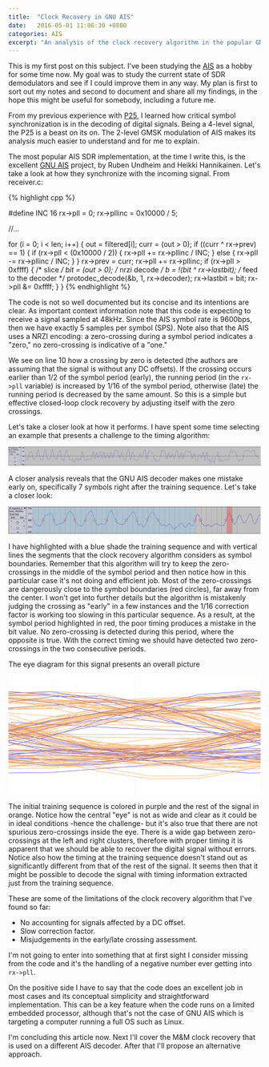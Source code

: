```yaml
---
title:  "Clock Recovery in GNU AIS"
date:   2016-05-01 11:06:30 +0800
categories: AIS
excerpt: "An analysis of the clock recovery algorithm in the popular GNU AIS software."
---
```


This is my first post on this subject. I've been studying the [AIS][AIS] as a hobby for some time now. My goal was to study the current state of SDR demodulators and see if I could improve them in any way. My plan is first to sort out my notes and second to document and share all my findings, in the hope this might be useful for somebody, including a future me.

From my previous experience with [P25][P25], I learned how critical symbol synchronization is in the decoding of digital signals. Being a 4-level signal, the P25 is a beast on its on. The 2-level GMSK modulation of AIS makes its analysis much easier to understand and for me to explain.

The most popular AIS SDR implementation, at the time I write this, is the excellent [GNU AIS][GNU_AIS] project, by Ruben Undheim and Heikki Hannikainen. Let's take a look at how they synchronize with the incoming signal. From receiver.c:

{% highlight cpp %}

#define INC 16
rx->pll = 0;
rx->pllinc = 0x10000 / 5;

//...

for (i = 0; i < len; i++) {
    out = filtered[i];
    curr = (out > 0);
    if ((curr ^ rx->prev) == 1) {
        if (rx->pll < (0x10000 / 2)) {
            rx->pll += rx->pllinc / INC;
        } else {
            rx->pll -= rx->pllinc / INC;
        }
    }
    rx->prev = curr;
    rx->pll += rx->pllinc;
    if (rx->pll > 0xffff) {
        /* slice */
        bit = (out > 0);
        /* nrzi decode */
        b = !(bit ^ rx->lastbit);
        /* feed to the decoder */
        protodec_decode(&b, 1, rx->decoder);
        rx->lastbit = bit;
        rx->pll &= 0xffff;
    }
}
{% endhighlight %}

The code is not so well documented but its concise and its intentions are clear. As important context information note that this code is expecting to receive a signal sampled at 48kHz. Since the AIS symbol rate is 9600bps, then we have exactly 5 samples per symbol (SPS). Note also that the AIS uses a NRZI encoding: a zero-crossing during a symbol period indicates a "zero," no zero-crossing is indicative of a "one."

We see on line 10 how a crossing by zero is detected (the authors are assuming that the signal is without any DC offsets). If the crossing occurs earlier than 1/2 of the symbol period (early), the running period (in the `rx->pll` variable) is increased by 1/16 of the symbol period, otherwise (late) the running period is decreased by the same amount. So this is a simple but effective closed-loop clock recovery by adjusting itself with the zero crossings.

Let's take a closer look at how it performs. I have spent some time selecting an example that presents a challenge to the timing algorithm:


[![Signal][img1]][img1]

A closer analysis reveals that the GNU AIS decoder makes one mistake early on, specifically 7 symbols right after the training sequence. Let's take a closer look:

[![Annotated signal][img2]][img2]

I have highlighted with a blue shade the training sequence and with vertical lines the segments that the clock recovery algorithm considers as symbol boundaries. Remember that this algorithm will try to keep the zero-crossings in the middle of the symbol period and then notice how in this particular case it's not doing and efficient job. Most of the zero-crossings are dangerously close to the symbol boundaries (red circles), far away from the center. I won't get into further details but the algorithm is mistakenly judging the crossing as "early" in a few instances and the 1/16 correction factor is working too slowing in this particular sequence. As a result, at the symbol period highlighted in red, the poor timing produces a mistake in the bit value. No zero-crossing is detected during this period, where the opposite is true. With the correct timing we should have detected two zero-crossings in the two consecutive periods.

The eye diagram for this signal presents an overall picture

[![Eye diagram][img3]][img3]

The initial training sequence is colored in purple and the rest of the signal in orange. Notice how the central "eye" is not as wide and clear as it could be in ideal conditions -hence the challenge- but it's also true that there are not spurious zero-crossings inside the eye. There is a wide gap between zero-crossings at the left and right clusters, therefore with proper timing it is apparent that we should be able to recover the digital signal without errors. Notice also how the timing at the training sequence doesn't stand out as significantly different from that of the rest of the signal. It seems then that it might be possible to decode the signal with timing information extracted just from the training sequence.

These are some of the limitations of the clock recovery algorithm that I've found so far:

* No accounting for signals affected by a DC offset.
* Slow correction factor.
* Misjudgements in the early/late crossing assessment.

I'm not going to enter into something that at first sight I consider missing from the code and it's the handling of a negative number ever getting into `rx->pll`.

On the positive side I have to say that the code does an excellent job in most cases and its conceptual simplicity and straightforward implementation. This can be a key feature when the code runs on a limited embedded processor, although that's not the case of GNU AIS which is targeting a computer running a full OS such as Linux.

I'm concluding this article now. Next I'll cover the M&amp;M clock recovery that is used on a different AIS decoder. After that I'll propose an alternative approach.

[img1]:    /images/AIS/signal_timing.png
[img2]:    /images/AIS/signal_timing_zoom.png
[img3]:    /images/AIS/eye_diagram.png
[AIS]:     https://en.wikipedia.org/wiki/Automatic_Identification_System
[GNU_AIS]: http://gnuais.sourceforge.net/
[P25]: https://en.wikipedia.org/wiki/Project_25
